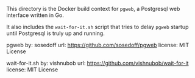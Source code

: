 This directory is the Docker build context for `pgweb`, a Postgresql web interface written in Go.

It also includes the `wait-for-it.sh` script that tries to delay `pgweb` startup until Postgresql is truly up and running.

pgweb
	by: sosedoff
	url: https://github.com/sosedoff/pgweb
	license: MIT License

wait-for-it.sh
	by: vishnubob
	url: https://github.com/vishnubob/wait-for-it
	license: MIT License
